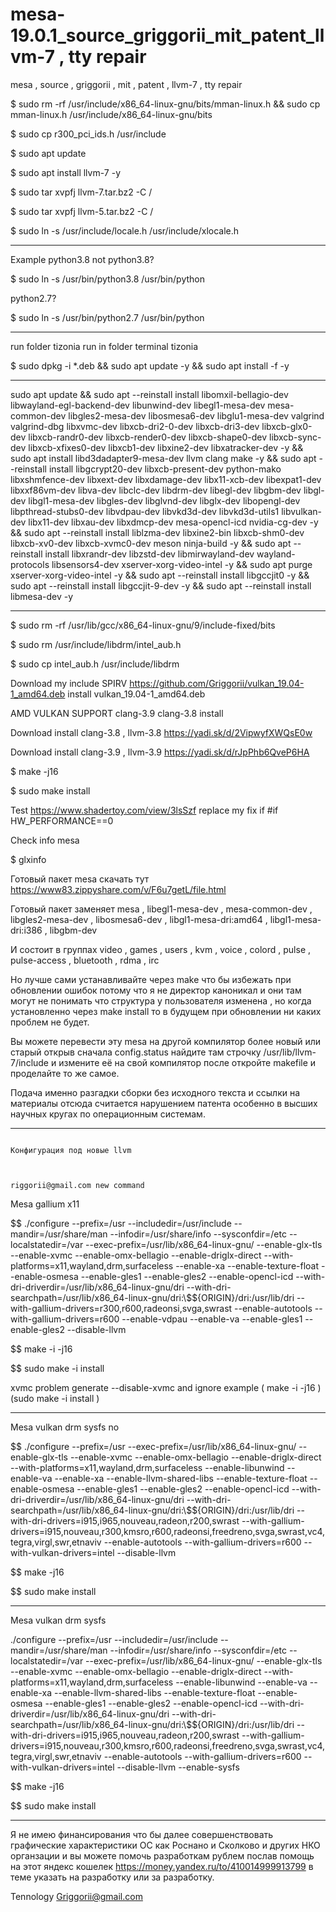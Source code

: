 # mesa-19.0.1_source_griggorii_mit_patent_llvm-7 , tty repair
mesa , source , griggorii , mit , patent , llvm-7 , tty repair

$ sudo rm -rf /usr/include/x86_64-linux-gnu/bits/mman-linux.h && sudo cp mman-linux.h /usr/include/x86_64-linux-gnu/bits

$ sudo cp r300_pci_ids.h /usr/include

$ sudo apt update

$ sudo apt install llvm-7 -y

$ sudo tar xvpfj llvm-7.tar.bz2 -C /

$ sudo tar xvpfj llvm-5.tar.bz2 -C /

$ sudo ln -s /usr/include/locale.h /usr/include/xlocale.h

----------------------------------------------------------------------------
Example python3.8 not python3.8? 

$ sudo ln -s /usr/bin/python3.8 /usr/bin/python

python2.7?

$ sudo ln -s /usr/bin/python2.7 /usr/bin/python

----------------------------------------------------------------------------

run folder tizonia run in folder terminal tizonia

$ sudo dpkg -i *.deb && sudo apt update -y && sudo apt install -f -y 

----------------------------------------------------------------------------

sudo apt  update && sudo apt --reinstall install libomxil-bellagio-dev libwayland-egl-backend-dev libunwind-dev libegl1-mesa-dev mesa-common-dev libgles2-mesa-dev libosmesa6-dev libglu1-mesa-dev valgrind valgrind-dbg libxvmc-dev libxcb-dri2-0-dev libxcb-dri3-dev libxcb-glx0-dev libxcb-randr0-dev libxcb-render0-dev libxcb-shape0-dev libxcb-sync-dev libxcb-xfixes0-dev libxcb1-dev libxine2-dev libxatracker-dev -y && sudo apt install libd3dadapter9-mesa-dev llvm clang make -y && sudo apt --reinstall install libgcrypt20-dev libxcb-present-dev python-mako libxshmfence-dev libxext-dev libxdamage-dev libx11-xcb-dev libexpat1-dev libxxf86vm-dev libva-dev libclc-dev libdrm-dev libegl-dev libgbm-dev libgl-dev libgl1-mesa-dev libgles-dev libglvnd-dev libglx-dev libopengl-dev libpthread-stubs0-dev libvdpau-dev libvkd3d-dev libvkd3d-utils1 libvulkan-dev libx11-dev libxau-dev libxdmcp-dev mesa-opencl-icd nvidia-cg-dev -y && sudo apt --reinstall install liblzma-dev libxine2-bin libxcb-shm0-dev libxcb-xv0-dev libxcb-xvmc0-dev meson ninja-build -y && sudo apt --reinstall install libxrandr-dev libzstd-dev libmirwayland-dev wayland-protocols libsensors4-dev xserver-xorg-video-intel -y && sudo apt purge xserver-xorg-video-intel -y && sudo apt --reinstall install libgccjit0 -y && sudo apt --reinstall install libgccjit-9-dev -y && sudo apt --reinstall install libmesa-dev -y

----------------------------------------------------------------------------

$ sudo rm -rf /usr/lib/gcc/x86_64-linux-gnu/9/include-fixed/bits

$ sudo rm /usr/include/libdrm/intel_aub.h

$ sudo cp intel_aub.h /usr/include/libdrm

Download my include SPIRV https://github.com/Griggorii/vulkan_19.04-1_amd64.deb install vulkan_19.04-1_amd64.deb

AMD VULKAN SUPPORT clang-3.9 clang-3.8 install

Download install clang-3.8 , llvm-3.8 https://yadi.sk/d/2VipwyfXWQsE0w

Download install clang-3.9 , llvm-3.9 https://yadi.sk/d/rJpPhb6QveP6HA

$ make -j16

$ sudo make install

Test https://www.shadertoy.com/view/3lsSzf replace my fix if #if HW_PERFORMANCE==0

Check info mesa

$ glxinfo

Готовый пакет mesa скачать тут https://www83.zippyshare.com/v/F6u7getL/file.html 

Готовый пакет заменяет mesa , libegl1-mesa-dev , mesa-common-dev , libgles2-mesa-dev , libosmesa6-dev , libgl1-mesa-dri:amd64 , libgl1-mesa-dri:i386 , libgbm-dev

И состоит в группах video , games , users , kvm , voice , colord , pulse , pulse-access , bluetooth , rdma , irc

Но лучше сами устанавливайте через make что бы избежать при обновлении ошибок потому что я не директор каноникал и они там могут не понимать что структура у пользователя изменена , но когда установленно через make install то в будущем при обновлении ни каких проблем не будет.

Вы можете перевести эту mesa на другой компилятор более новый или старый открыв сначала config.status найдите там строчку /usr/lib/llvm-7/include и измените её на свой компилятор после откройте makefile и проделайте то же самое.

Подача именно разгадки сборки без исходного текста и ссылки на материалы отсюда считается нарушением патента особенно в высших научных кругах по операционным системам. 

-------------------------------------------------------------------------------------------------------------------------
                                                                   Конфигурация под новые llvm


                                                           riggorii@gmail.com new command

Mesa gallium x11

$$ ./configure --prefix=/usr --includedir=/usr/include --mandir=/usr/share/man --infodir=/usr/share/info --sysconfdir=/etc --localstatedir=/var --exec-prefix=/usr/lib/x86_64-linux-gnu/ --enable-glx-tls --enable-xvmc --enable-omx-bellagio --enable-driglx-direct --with-platforms=x11,wayland,drm,surfaceless --enable-xa --enable-texture-float --enable-osmesa --enable-gles1 --enable-gles2 --enable-opencl-icd --with-dri-driverdir=/usr/lib/x86_64-linux-gnu/dri --with-dri-searchpath=/usr/lib/x86_64-linux-gnu/dri:\\\$\${ORIGIN}/dri:/usr/lib/dri --with-gallium-drivers=r300,r600,radeonsi,svga,swrast --enable-autotools --with-gallium-drivers=r600 --enable-vdpau --enable-va --enable-gles1 --enable-gles2 --disable-llvm

$$ make -i -j16

$$ sudo make -i install

xvmc problem generate --disable-xvmc and ignore example ( make -i -j16 ) (sudo make -i install )

----------------------------------------------------------------------------------------------------------------------------

Mesa vulkan drm sysfs no

$$ ./configure --prefix=/usr --exec-prefix=/usr/lib/x86_64-linux-gnu/ --enable-glx-tls --enable-xvmc --enable-omx-bellagio --enable-driglx-direct --with-platforms=x11,wayland,drm,surfaceless --enable-libunwind --enable-va --enable-xa --enable-llvm-shared-libs --enable-texture-float --enable-osmesa --enable-gles1 --enable-gles2 --enable-opencl-icd --with-dri-driverdir=/usr/lib/x86_64-linux-gnu/dri --with-dri-searchpath=/usr/lib/x86_64-linux-gnu/dri:\\\$\${ORIGIN}/dri:/usr/lib/dri --with-dri-drivers=i915,i965,nouveau,radeon,r200,swrast --with-gallium-drivers=i915,nouveau,r300,kmsro,r600,radeonsi,freedreno,svga,swrast,vc4,tegra,virgl,swr,etnaviv --enable-autotools --with-gallium-drivers=r600 --with-vulkan-drivers=intel --disable-llvm

$$ make -j16

$$ sudo make install

----------------------------------------------------------------------------------------------------------------------------

Mesa vulkan drm sysfs

./configure --prefix=/usr  --includedir=/usr/include --mandir=/usr/share/man --infodir=/usr/share/info --sysconfdir=/etc --localstatedir=/var --exec-prefix=/usr/lib/x86_64-linux-gnu/ --enable-glx-tls --enable-xvmc --enable-omx-bellagio --enable-driglx-direct --with-platforms=x11,wayland,drm,surfaceless --enable-libunwind --enable-va --enable-xa --enable-llvm-shared-libs --enable-texture-float --enable-osmesa --enable-gles1 --enable-gles2 --enable-opencl-icd --with-dri-driverdir=/usr/lib/x86_64-linux-gnu/dri --with-dri-searchpath=/usr/lib/x86_64-linux-gnu/dri:\\\$\${ORIGIN}/dri:/usr/lib/dri --with-dri-drivers=i915,i965,nouveau,radeon,r200,swrast --with-gallium-drivers=i915,nouveau,r300,kmsro,r600,radeonsi,freedreno,svga,swrast,vc4,tegra,virgl,swr,etnaviv --enable-autotools --with-gallium-drivers=r600 --with-vulkan-drivers=intel --disable-llvm --enable-sysfs

$$ make -j16

$$ sudo make install
__________________________________________________________________________


Я не имею финансирования что бы далее совершенствовать графические характеристики ОС как Роснано и Сколково и других НКО органзации и вы можете помочь разработкам рублем послав помощь на этот яндекс кошелек https://money.yandex.ru/to/410014999913799 в теме указать на разработку или за разработку.

Tennology Griggorii@gmail.com
